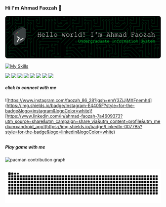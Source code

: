 ### Hi I'm Ahmad Faozah 👋

![Ahmad Faozah](img/github-header-banner.png)

<!--
**ahmadfaozah/ahmadfaozah** is a ✨ _special_ ✨ repository because its `README.md` (this file) appears on your GitHub profile.

Here are some ideas to get you started:

- 🔭 I’m currently working on ...
- 🌱 I’m currently learning ...
- 👯 I’m looking to collaborate on ...
- 🤔 I’m looking for help with ...
- 💬 Ask me about ...
- 📫 How to reach me: ...
- 😄 Pronouns: ...
- ⚡ Fun fact: ...
-->

[![My Skills](https://skillicons.dev/icons?i=github,cpp,html,css,js,laravel,ubuntu)](https://skillicons.dev)

<img src="https://img.shields.io/badge/ChatGPT-74aa9c?style=for-the-badge&logo=openai&logoColor=white" />
<img src="https://img.shields.io/badge/github%20copilot-000000?style=for-the-badge&logo=githubcopilot&logoColor=white" />
<img src="https://img.shields.io/badge/C%2B%2B-00599C?style=for-the-badge&logo=c%2B%2B&logoColor=white" />
<img src="https://img.shields.io/badge/HTML5-E34F26?style=for-the-badge&logo=html5&logoColor=white" />
<img src="https://img.shields.io/badge/CSS3-1572B6?style=for-the-badge&logo=css3&logoColor=white" />
<img src="https://img.shields.io/badge/PHP-777BB4?style=for-the-badge&logo=php&logoColor=white" />
<img src="https://img.shields.io/badge/Ubuntu-E95420?style=for-the-badge&logo=ubuntu&logoColor=white" />
<img src="https://img.shields.io/badge/Android-3DDC84?style=for-the-badge&logo=android&logoColor=white" />

##### click to connect with me

![https://www.instagram.com/faozah_86_28?igsh=emY3ZjJjMXFnemh4](https://img.shields.io/badge/Instagram-E4405F?style=for-the-badge&logo=instagram&logoColor=white)![https://www.linkedin.com/in/ahmad-faozah-7a4609373?utm_source=share&utm_campaign=share_via&utm_content=profile&utm_medium=android_app](https://img.shields.io/badge/LinkedIn-0077B5?style=for-the-badge&logo=linkedin&logoColor=white)

<!-- <img src="" />
<img src="" /> -->

######

<h5 align="left">Play game with me</h5>

###

<picture>
  <source media="(prefers-color-scheme: dark)" srcset="https://raw.githubusercontent.com/ahmadfaozah/ahmadfaozah/output/pacman-contribution-graph-dark.svg">
  <source media="(prefers-color-scheme: light)" srcset="https://raw.githubusercontent.com/ahmadfaozah/ahmadfaozah/output/pacman-contribution-graph.svg">
  <img alt="pacman contribution graph" src="https://raw.githubusercontent.com/ahmadfaozah/ahmadfaozah/output/pacman-contribution-graph.svg">
</picture>

###

<img src="https://raw.githubusercontent.com/ahmadfaozah/ahmadfaozah/output/snake.svg" alt="Snake animation" />

###

<!-- selamat menikmati -->
